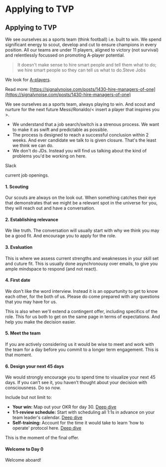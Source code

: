 # Applying to TVP



## Applying to TVP

We see ourselves as a sports team \(think football\) i.e. built to win. We spend significant energy to scout, develop and cut to ensure champions in every position. All our teams are under 11 players, aligned to victory \(not survival\) and relentlessly focussed on promoting A-player potential.

> It doesn't make sense to hire smart people and tell them what to do; we hire smart people so they can tell us what to do.Steve Jobs

We look for [A-players]().   
  
Read more: [https://signalvnoise.com/posts/1430-hire-managers-of-one](https://signalvnoise.com/posts/1430-hire-managers-of-one)

  
We see ourselves as a sports team, always playing to win. And scout and nurture for the next future Messi/Ronaldo/&lt; insert a player that inspires you &gt;.

* We understand that a job search/switch is a strenous process. We want to make it as swift and predictable as possible.
* The process is designed to reach a successful conclusion within 2 weeks. And ever candidate we talk to is given closure. That's the least we think we can do.
* We don't do JDs. Instead you will find us talking about the kind of problems you'd be working on here.

Slack



current job openings.



#### 

#### 1. Scouting

Our scouts are always on the look out. When something catches their eye that demonstrates that we might be a relevant spot in the universe for you, they will reach out and have a conversation.

#### 2. Establishing relevance

We like truth. The conversation will usually start with why we think you may be a good fit. And encourage you to apply for the role.

#### 3. Evaluation

This is where we assess current strengths and weaknesses in your skill set and cuture fit. This is usually done asynchronousy over emails, to give you ample mindspace to respond \(and not react\).

#### 4. First date

We don't like the word interview. Instead it is an oppurtunity to get to know each other, for the both of us. Please do come prepared with any questions that you may have for us.

This is also when we'll extend a contingent offer, including specifics of the role. This for us both to get on the same page in terms of expectations. And help you make the decision easier.

#### 5. Meet the team

If you are actively considering us it would be wise to meet and work with the team for a day before you commit to a longer term engagement. This is that moment.

#### 6. Design your next 45 days

We would strongly encourage you to spend time to visualize your next 45 days. If you can’t see it, you haven’t thought about your decision with consciousness. Do so now.

Include but not limit to:

* **Your win:** Map out your OKR for day 30. [Deep dive]()
* **1:1-review schedule:** Start with scheduling all 1:1s in advance on your team leader's calendar. [Deep dive]()
* **Self-training:** Account for the time it would take to learn 'how to operate' protocol here. [Deep dive]()

This is the moment of the final offer.

#### Welcome to Day 0

Welcome aboard!

### 

